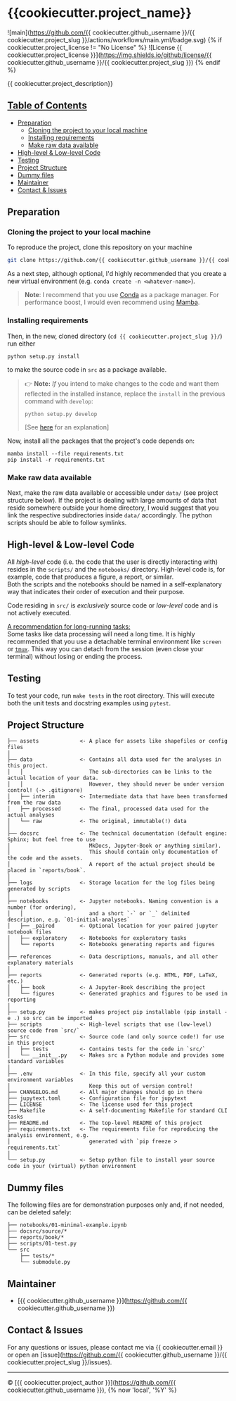 # {{cookiecutter.project_name}}

![main](https://github.com/{{ cookiecutter.github_username }}/{{ cookiecutter.project_slug }}/actions/workflows/main.yml/badge.svg)
{% if cookiecutter.project_license != "No License" %}
![License {{ cookiecutter.project_license }}](https://img.shields.io/github/license/{{ cookiecutter.github_username }}/{{ cookiecutter.project_slug }})
{% endif %}


{{ cookiecutter.project_description}}

## <u>Table of Contents <!-- omit in toc --></u>
- [Preparation](#preparation)
  - [Cloning the project to your local machine](#cloning-the-project-to-your-local-machine)
  - [Installing requirements](#installing-requirements)
  - [Make raw data available](#make-raw-data-available)
- [High-level & Low-level Code](#high-level--low-level-code)
- [Testing](#testing)
- [Project Structure](#project-structure)
- [Dummy files](#dummy-files)
- [Maintainer](#maintainer)
- [Contact & Issues](#contact--issues)

## Preparation
### Cloning the project to your local machine
To reproduce the project, clone this repository on your machine
```bash
git clone https://github.com/{{ cookiecutter.github_username }}/{{ cookiecutter.project_slug }}
```
As a next step, although optional, I'd highly recommended that you create a new virtual environment (e.g. `conda create -n <whatever-name>`). <br>
> **Note**:
> I recommend that you use [Conda](https://docs.conda.io/en/latest/miniconda.html) as a package manager. For performance boost, I would even recommend using [Mamba](https://mamba.readthedocs.io/).

### Installing requirements
Then, in the new, cloned directory (`cd {{ cookiecutter.project_slug }}/`) run either
```
python setup.py install
```
to make the source code in `src` as a package available. 

> 👉 **Note:** *If* you intend to make changes to the code and want them reflected in the installed instance, replace the `install` in the previous command with `develop`:
> ```
> python setup.py develop
> ```
> [See [here](https://setuptools.pypa.io/en/latest/userguide/development_mode.html) for an explanation]

Now, install all the packages that the project's code depends on:
```
mamba install --file requirements.txt
pip install -r requirements.txt
```

### Make raw data available
Next, make the raw data available or accessible under `data/` (see project structure below).
If the project is dealing with large amounts of data that reside somewhere outside your home directory,
I would suggest that you link the respective subdirectories inside `data/` accordingly.
The python scripts should be able to follow symlinks.

<!-- If all is set up, you can run `make test_structure` to perform some tests before starting running the scripts or Jupyter notebooks in the respective directories. -->


## High-level & Low-level Code
All _high-level_ code (i.e. the code that the user is directly interacting with) resides in the `scripts/` and the `notebooks/` directory.
High-level code is, for example, code that produces a figure, a report, or similar.\
Both the scripts and the notebooks should be named in a self-explanatory way that indicates their order of execution and their purpose.

Code residing in `src/` is _exclusively_ source code or _low-level_ code and is not actively executed.
<!-- For standard tasks, you might find respective commands in the Makefile. Just type `make` to see a list of available commands. -->

<u>A recommendation for long-running tasks:</u><br>
Some tasks like data processing will need a long time. 
It is highly recommended that you use a detachable terminal environment like `screen` or [`tmux`](https://github.com/tmux/tmux/wiki).
This way you can detach from the session (even close your terminal) without losing or ending the process.


## Testing
To test your code, run `make tests` in the root directory.
This will execute both the unit tests and docstring examples using `pytest`.

<!-- Run `make coverage` to generate a test coverage report and `make lint` to check code style consistency. -->


## Project Structure

    ├── assets             <- A place for assets like shapefiles or config files
    │
    ├── data               <- Contains all data used for the analyses in this project.
    │   │                     The sub-directories can be links to the actual location of your data.
    │   │                     However, they should never be under version control! (-> .gitignore)
    │   ├── interim        <- Intermediate data that have been transformed from the raw data
    │   ├── processed      <- The final, processed data used for the actual analyses
    │   └── raw            <- The original, immutable(!) data
    │
    ├── docsrc             <- The technical documentation (default engine: Sphinx; but feel free to use 
    │                         MkDocs, Jupyter-Book or anything similar).
    │                         This should contain only documentation of the code and the assets.
    │                         A report of the actual project should be placed in `reports/book`.
    │
    ├── logs               <- Storage location for the log files being generated by scripts
    │
    ├── notebooks          <- Jupyter notebooks. Naming convention is a number (for ordering),
    │   │                     and a short `-` or `_` delimited description, e.g. `01-initial-analyses`
    │   ├── _paired        <- Optional location for your paired jupyter notebook files
    │   ├── exploratory    <- Notebooks for exploratory tasks
    │   └── reports        <- Notebooks generating reports and figures
    │
    ├── references         <- Data descriptions, manuals, and all other explanatory materials
    │
    ├── reports            <- Generated reports (e.g. HTML, PDF, LaTeX, etc.)
    │   ├── book           <- A Jupyter-Book describing the project
    │   └── figures        <- Generated graphics and figures to be used in reporting
    │
    ├── setup.py           <- makes project pip installable (pip install -e .) so src can be imported
    ├── scripts            <- High-level scripts that use (low-level) source code from `src/`
    ├── src                <- Source code (and only source code!) for use in this project
    │   ├── tests          <- Contains tests for the code in `src/`
    │   └── __init__.py    <- Makes src a Python module and provides some standard variables
    │
    ├── .env               <- In this file, specify all your custom environment variables
    │                         Keep this out of version control!
    ├── CHANGELOG.md       <- All major changes should go in there
    ├── jupytext.toml      <- Configuration file for jupytext
    ├── LICENSE            <- The license used for this project
    ├── Makefile           <- A self-documenting Makefile for standard CLI tasks
    ├── README.md          <- The top-level README of this project
    ├── requirements.txt   <- The requirements file for reproducing the analysis environment, e.g.
    │                         generated with `pip freeze > requirements.txt`
    │
    └── setup.py           <- Setup python file to install your source code in your (virtual) python environment



## Dummy files
The following files are for demonstration purposes only and, if not needed, can be deleted safely:

    ├── notebooks/01-minimal-example.ipynb
    ├── docsrc/source/*
    ├── reports/book/*
    ├── scripts/01-test.py
    └── src
        ├── tests/*
        └── submodule.py



## Maintainer
- [{{ cookiecutter.github_username }}](https://github.com/{{ cookiecutter.github_username }})


## Contact & Issues
For any questions or issues, please contact me via {{ cookiecutter.email }} or open an [issue](https://github.com/{{ cookiecutter.github_username }}/{{ cookiecutter.project_slug }}/issues).


---
&copy; [{{ cookiecutter.project_author }}](https://github.com/{{ cookiecutter.github_username }}), {% now 'local', '%Y' %}
